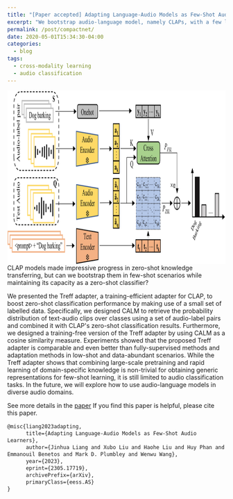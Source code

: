 ```yaml
---
title: "[Paper accepted] Adapting Language-Audio Models as Few-Shot Audio Learners"
excerpt: "We bootstrap audio-language model, namely CLAPs, with a few labelled audios."
permalink: /post/compactnet/
date: 2020-05-01T15:34:30-04:00
categories:
  - blog
tags:
  - cross-modality learning
  - audio classification
---
```

<img src="/assets/images/treff.jpg" height="400px" width="600px" align="center"/>
CLAP models made impressive progress in zero-shot knowledge transferring, but can we bootstrap them in few-shot scenarios while maintaining its capacity as a zero-shot classifier?

We presented the Treff adapter, a training-efficient adapter for CLAP, to boost zero-shot classification performance by making use of a small set of labelled data. Specifically, we designed CALM to retrieve the probability distribution of text-audio clips over classes using a set of audio-label pairs and combined it with CLAP's zero-shot classification results. Furthermore, we designed a training-free version of the Treff adapter by using CALM as a cosine similarity measure. Experiments showed that the proposed Treff adapter is comparable and even better than fully-supervised methods and adaptation methods in low-shot and data-abundant scenarios. While the Treff adapter shows that combining large-scale pretraining and rapid learning of domain-specific knowledge is non-trivial for obtaining generic representations for few-shot learning, it is still limited to audio classification tasks. In the future, we will explore how to use audio-language models in diverse audio domains.

See more details in the [paper](https://arxiv.org/abs/2305.17719)
If you find this paper is helpful, please cite this paper.
```
@misc{liang2023adapting,
      title={Adapting Language-Audio Models as Few-Shot Audio Learners}, 
      author={Jinhua Liang and Xubo Liu and Haohe Liu and Huy Phan and Emmanouil Benetos and Mark D. Plumbley and Wenwu Wang},
      year={2023},
      eprint={2305.17719},
      archivePrefix={arXiv},
      primaryClass={eess.AS}
}
```
